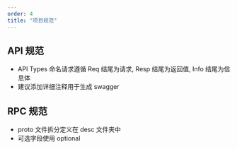 ```yaml
---
order: 4
title: "项目规范"
---
```


## API 规范

- API Types 命名请求遵循 Req 结尾为请求, Resp 结尾为返回值, Info 结尾为信息体
- 建议添加详细注释用于生成 swagger

## RPC 规范

- proto 文件拆分定义在 desc 文件夹中
- 可选字段使用 optional
